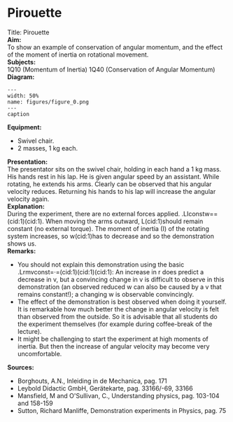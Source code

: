 # Pirouette 
  Title: Pirouette    
<b> Aim: </b>  
 To show an example of conservation of angular momentum, and the effect of the moment of inertia on rotational movement.    
<b> Subjects: </b>  
 1Q10 (Momentum of Inertia) 1Q40 (Conservation of Angular Momentum)   
<b> Diagram: </b>  
    
```{figure} figures/figure_0.png  
---  
width: 50%  
name: figures/figure_0.png  
---  
caption  
``` 
     
<b> Equipment: </b>  
 
 *  Swivel chair. 
 *  2 masses, 1 kg each.
     
<b> Presentation: </b>  
 The presentator sits on the swivel chair, holding in each hand a 1 kg mass. His hands rest in his lap. He is given angular speed by an assistant. While rotating, he extends his arms. Clearly can be observed that his angular velocity reduces. Returning his hands to his lap will increase the angular velocity again.    
<b> Explanation: </b>  
 During the experiment, there are no external forces applied. .LIconstw==(cid:1)(cid:1). When moving the arms outward, L(cid:1)should remain constant (no external torque). The moment of inertia (I) of the rotating system increases, so w(cid:1)has to decrease and so the demonstration shows us.    
<b> Remarks: </b>  
 
 *  You should not explain this demonstration using the basic .Lrmvconst=·=(cid:1)(cid:1)(cid:1): An increase in r does predict a decrease in v, but a convincing change in v is difficult to observe in this demonstration (an observed reduced w can also be caused by a v that remains constant!); a changing w is observable convincingly. 
 *  The effect of the demonstration is best observed when doing it yourself. It is remarkable how much better the change in angular velocity is felt than observed from the outside. So it is advisable that all students do the experiment themselves (for example during coffee-break of the lecture). 
 *  It might be challenging to start the experiment at high moments of inertia. But then the increase of angular velocity may become very uncomfortable.
   
<b> Sources: </b>  
 
 *  Borghouts, A.N., Inleiding in de Mechanica, pag. 171 
 *  Leybold Didactic GmbH, Gerätekarte, pag. 33166/-69, 33166 
 *  Mansfield, M and O'Sullivan, C., Understanding physics, pag. 103-104 and 158-159 
 *  Sutton, Richard Manliffe, Demonstration experiments in Physics, pag. 75
 
